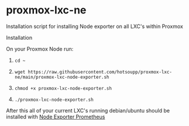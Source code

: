 # proxmox-lxc-ne
Installation script for installing Node exporter on all LXC's within Proxmox


Installation

On your Proxmox Node run:
1. ```cd ~```

2. ```wget https://raw.githubusercontent.com/hotsoupp/proxmox-lxc-ne/main/proxmox-lxc-node-exporter.sh```

3. ```chmod +x proxmox-lxc-node-exporter.sh```

4. ```./proxmox-lxc-node-exporter.sh```

After this all of your current LXC's running debian/ubuntu should be installed with [Node Exporter Prometheus](https://github.com/prometheus/node_exporter)
